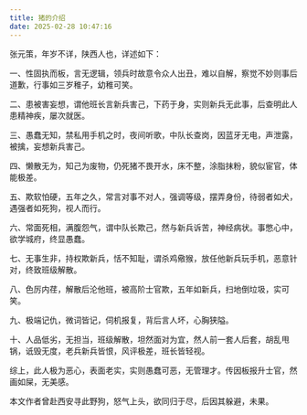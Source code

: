 ```yaml
---
title: 猪的介绍
date: 2025-02-28 10:47:16
---
```


张元策，年岁不详，陕西人也，详述如下：

一、性固执而板，言无逻辑，领兵时故意令众人出丑，难以自解，察觉不妙则事后道歉，行事如三岁稚子，幼稚可笑。

二、患被害妄想，谓他班长言新兵害己，下药于身，实则新兵无此事，后查明此人患精神疾，屡次就医。

三、愚蠢无知，禁私用手机之时，夜间听歌，中队长查岗，因蓝牙无电，声泄露，被擒，妄想新兵害己。

四、懒散无为，知己为废物，仍死猪不畏开水，床不整，涂脂抹粉，貌似宦官，体能极差。

五、欺软怕硬，五年之久，常言对事不对人，强调等级，摆弄身份，待弱者如犬，遇强者如死狗，视人而行。

六、常面死相，满腹怨气，谓中队长欺己，然与新兵诉苦，神经病状。事憋心中，欲学城府，终显愚蠢。

七、无事生非，持权欺新兵，恬不知耻，谓杀鸡儆猴，放任他新兵玩手机，恶意针对，终致班级解散。

八、色厉内荏，解散后沦他班，被高阶士官欺，五年如新兵，扫地倒垃圾，实可笑。

九、极端记仇，微词皆记，伺机报复，背后言人坏，心胸狭隘。

十、人品低劣，无担当，班级解散，坦然面对为宜，然人前一套人后套，胡乱甩锅，诋毁无度，老兵新兵皆恨，风评极差，班长皆轻视。

综上，此人极为恶心，表面老实，实则愚蠢可恶，无管理才。传因板报升士官，然画如屎，无美感。

本文作者曾赴西安寻此野狗，怒气上头，欲同归于尽，后因其躲避，未果。
